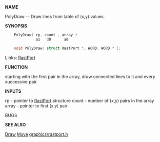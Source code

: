 
**NAME**

PolyDraw -- Draw lines from table of (x,y) values.

**SYNOPSIS**

```c
    PolyDraw( rp, count , array )
              a1   d0      a0

    void PolyDraw( struct RastPort *, WORD, WORD * );

```
Links: [RastPort](_00AF) 

**FUNCTION**

starting with the first pair in the array, draw connected lines to
it and every successive pair.

**INPUTS**

rp - pointer to [RastPort](_00AF) structure
count -  number of (x,y) pairs in the array
array - pointer to first (x,y) pair

BUGS

**SEE ALSO**

[Draw](Draw) [Move](Move) [graphics/rastport.h](_00AF)
